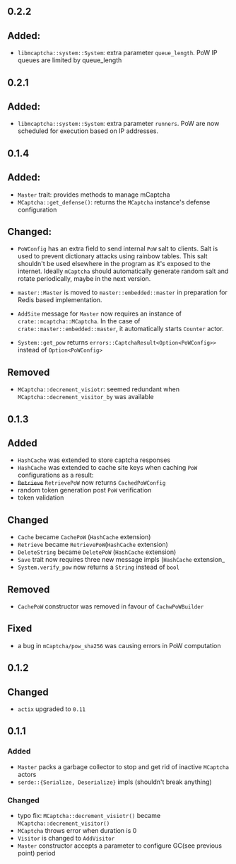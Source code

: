 ## 0.2.2

## Added:

-   `libmcaptcha::system::System`: extra parameter `queue_length`. PoW
    IP queues are limited by queue_length

## 0.2.1

## Added:

-   `libmcaptcha::system::System`: extra parameter `runners`. PoW
    are now scheduled for execution based on IP addresses.

## 0.1.4

## Added:

-   `Master` trait: provides methods to manage mCaptcha
-   `MCaptcha::get_defense()`: returns the `MCaptcha` instance's defense
    configuration

## Changed:

-   `PoWConfig` has an extra field to send internal `PoW` salt to clients.
    Salt is used to prevent dictionary attacks using rainbow tables. This
    salt shouldn't be used elsewhere in the program as it's exposed to the
    internet. Ideally `mCaptcha` should automatically generate random
    salt and rotate periodically, maybe in the next version.

-   `master::Master` is moved to `master::embedded::master` in preparation
    for Redis based implementation.

-   `AddSite` message for `Master` now requires an instance of
    `crate::mcaptcha::MCaptcha`. In the case of
    `crate::master::embedded::master`, it automatically starts `Counter`
    actor.

-   `System::get_pow` returns `errors::CaptchaResult<Option<PoWConfig>>`
    instead of `Option<PoWConfig>`

## Removed

-   `MCaptcha::decrement_visiotr`: seemed redundant when
    `MCaptcha::decrement_visitor_by` was available

## 0.1.3

## Added

-   `HashCache` was extended to store captcha responses
-   `HashCache` was extended to cache site keys when caching `PoW` configurations
    as a result:
-   <strike>`Retrieve`</strike> `RetrievePoW` now returns `CachedPoWConfig`
-   random token generation post `PoW` verification
-   token validation

## Changed

-   `Cache` became `CachePoW` (`HashCache` extension)
-   `Retrieve` became `RetrievePoW`(`HashCache` extension)
-   `DeleteString` became `DeletePoW` (`HashCache` extension)
-   `Save` trait now requires three new message impls (`HashCache` extension\_
-   `System.verify_pow` now returns a `String` instead of `bool`

## Removed

-   `CachePoW` constructor was removed in favour of `CachwPoWBuilder`

## Fixed

-   a bug in `mCaptcha/pow_sha256` was causing errors in PoW computation

## 0.1.2

## Changed

-   `actix` upgraded to `0.11`

## 0.1.1

### Added

-   `Master` packs a garbage collector to stop and get rid of inactive
    `MCaptcha` actors
-   `serde::{Serialize, Deserialize}` impls (shouldn't break anything)

### Changed

-   typo fix: `MCaptcha::decrement_visiotr()` became `MCaptcha::decrement_visitor()`
-   `MCaptcha` throws error when duration is 0
-   `Visitor` is changed to `AddVisitor`
-   `Master` constructor accepts a parameter to configure GC(see previous
    point) period
